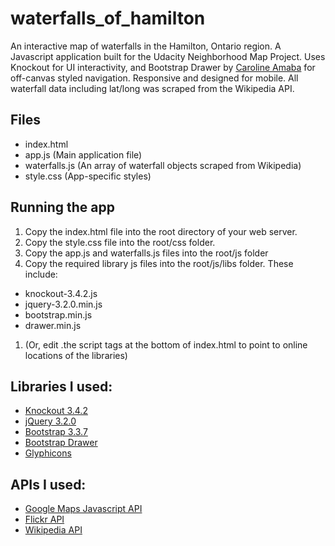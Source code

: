 # waterfalls_of_hamilton
An interactive map of waterfalls in the Hamilton, Ontario region. A Javascript application built for the Udacity Neighborhood Map Project. Uses Knockout for UI interactivity, and Bootstrap Drawer by [Caroline Amaba](https://github.com/clineamb) for off-canvas styled navigation. Responsive and designed for mobile. All waterfall data including lat/long was scraped from the Wikipedia API.

## Files
* index.html
* app.js (Main application file)
* waterfalls.js (An array of waterfall objects scraped from Wikipedia)
* style.css (App-specific styles)

## Running the app

1. Copy the index.html file into the root directory of your web server.
1. Copy the style.css file into the root/css folder.
1. Copy the app.js and waterfalls.js files into the root/js folder
1. Copy the required library js files into the root/js/libs folder. These include:
  * knockout-3.4.2.js
  * jquery-3.2.0.min.js
  * bootstrap.min.js
  * drawer.min.js
1. (Or, edit .the script tags at the bottom of index.html to point to online locations of the libraries)

## Libraries I used:
* [Knockout 3.4.2](http://knockoutjs.com/)
* [jQuery 3.2.0](https://jquery.org/)
* [Bootstrap 3.3.7](http://getbootstrap.com/)
* [Bootstrap Drawer](http://carolineamaba.com/bootstrap-drawer/)
* [Glyphicons](http://glyphicons.com/)

## APIs I used:
* [Google Maps Javascript API](https://developers.google.com/maps/documentation/javascript/)
* [Flickr API](https://www.flickr.com/services/api/)
* [Wikipedia API](https://www.mediawiki.org/wiki/API:Main_page)

